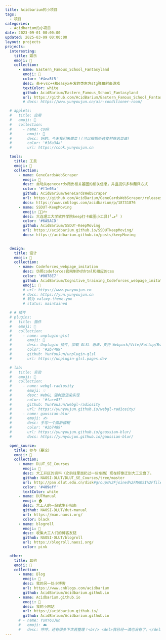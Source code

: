 ```yaml
---
title: Acidbarium的小项目
tags:
  - 项目
categories:
  - Acidbarium的小项目
date: 2023-09-01 00:00:00
updated: 2025-03-09 00:00:00
layout: projects
projects:
  interesting:
    title: 娱乐
    emoji: 🥰
    collection:
      - name: Eastern_Famous_School_Fantasyland
        emoji: 🚀
        color: '#4ea5f5'
        desc: 基于vsc++和easyx开发的类东方stg弹幕射击游戏
        textColor: white
        github: AcidBarium/Eastern_Famous_School_Fantasyland
        url: https://github.com/AcidBarium/Eastern_Famous_School_Fantasyland/releases
        # docs: https://www.yunyoujun.cn/air-conditioner-room/

  # applets:
  #   title: 应用
  #   emoji: 📱
  #   collection:
  #     - name: cook
  #       emoji: 🥘
  #       desc: 好的，今天我们来做菜！(可以根据所选食材筛选菜谱)
  #       color: '#16a34a'
  #       url: https://cook.yunyoujun.cn

  tools:
    title: 工具
    emoji: 🔧
    collection:
      - name: GeneCardsWebScraper
        emoji: 🧬
        desc: 自动从genecards爬出相关基因的相关信息，并且提供多种翻译方式
        color: '#f1e05a'
        github: AcidBarium/GeneCardsWebScraper
        url: https://github.com/AcidBarium/GeneCardsWebScraper/releases
        docs: https://www.cnblogs.com/acidbarium/p/18731876
      - name: SSDUT-KeepMoving
        emoji: 🏃🏻‍♂️‍➡️
        desc: 大连理工大学软件学院keep打卡截图小工具(╹ڡ╹ )
        color: '#6A5ACD'
        github: AcidBarium/SSDUT-KeepMoving
        url: https://acidbarium.github.io/SSDUTkeepMoving/
        docs: https://acidbarium.github.io/posts/keepMoving
      

  design:
    title: 设计
    emoji: 🎨
    collection:
      - name: Codeforces_webpage_imitation
        desc: 仿照codeforces官网制作的html和相应的css
        color: '#0078E7'
        github: AcidBarium/Cognitive_training_Codeforces_webpage_imitation
        emoji: 🎈
        # url: https://www.yunyoujun.cn
        # docs: https://yun.yunyoujun.cn
        # 转为 valaxy-theme-yun
        # status: maintained

  # # 插件
  # plugins:
  #   title: 插件
  #   emoji: 🔌
  #   collection:
  #     - name: unplugin-glsl
  #       emoji: 🎨
  #       desc: Unplugin 插件，加载 GLSL 语法，支持 Webpack/Vite/Rollup/Rspack
  #       color: '#2b7489'
  #       github: YunYouJun/unplugin-glsl
  #       url: https://unplugin-glsl.pages.dev

  # lab:
  #   title: 实验
  #   emoji: 🧪
  #   collection:
  #     - name: webgl-radiosity
  #       emoji: 💡
  #       desc: WebGL 辐射度渲染实现
  #       color: '#face87'
  #       github: YunYouJun/webgl-radiosity
  #       url: https://yunyoujun.github.io/webgl-radiosity/
  #     - name: gaussian-blur
  #       emoji: ✍️
  #       desc: 手写一个高斯模糊
  #       color: '#2b7489'
  #       url: https://yunyoujun.github.io/gaussian-blur/
  #       docs: https://yunyoujun.github.io/gaussian-blur/

  open_source:
    title: 参与（暴论）
    emoji: 👥
    collection:
      - name: DLUT_SE_Courses
        emoji: 📖
        desc: 大工开区的资料（之前往里面扔过一些东西）现在好像迁到大工云盘了。
        github: NAOSI-DLUT/DLUT_SE_Courses/tree/master
        url: http://pan.dlut.edu.cn/disk#groups%2Fjoined%2FNAOSI%2Ffiles
        color: '#409eff'
        textColor: white
      - name: DUTManual
        emoji: 🏠
        desc: 大工人的一站式生存指南
        github: NAOSI-DLUT/dut-manual
        url: https://man.naosi.org/
        color: black
      - name: blogroll
        emoji: 🤝
        desc: 收集大工人们的博客友链
        github: NAOSI-DLUT/blogroll
        url: https://blogroll.naosi.org/
        color: pink

  other:
    title: 其他
    emoji: 📁
    collection:
      - name: Blog
        emoji: 🔗
        desc: 我的另一处小博客
        url: https://www.cnblogs.com/acidbarium
        github: AcidBarium/Acidbarium.github.io 
      - name: Acidbarium.github.io
        emoji: 🔖
        desc: 我的小网站
        url: https://acidbarium.github.io/
        github: AcidBarium/Acidbarium.github.io 
      # - name: YunYouJun
      #   emoji: ☁️
      #   desc: 哼哼，还有很多下次再整理！<br/> <del>我已经一滴也没有了。</del>
---
```


<!-- more -->

<!-- #### AIS.js

Tags: `Vue` / `npm` / `Element` / `JavaScript`

> 船舶自动识别系统 (Automatic Identification System) 使用 js 构建 web 端。

实现了 AIS 船舶报文（包括船位报告与安全相关确认信息）的串口读取与解析。

解析包打包为 npm 包 [ais-json](https://www.npmjs.com/package/ais-json)

- Web: <https://ais.js.org>
- GitHub: [ais.js](https://github.com/YunYouJun/ais.js)
- GitHub: [ais-json](https://github.com/YunYouJun/ais-json)

#### Element-Theme-Ink

Tags: `Element` / `Scss` / `Theme`

> Dead simple css theme about element.

基于 [Element](https://github.com/ElemeFE/element) 所写的极简主题样式。

- Web: <https://ink.yunyoujun.cn/>
- GitHub: [element-theme-ink](https://github.com/YunYouJun/element-theme-ink)
- GitHub: [element-theme-ink-preview](https://github.com/YunYouJun/element-theme-ink-preview)
- npm: [element-theme-ink](https://www.npmjs.com/package/element-theme-ink)
- unpkg: [element-theme-ink](https://unpkg.com/element-theme-ink)

#### Paper Star

> 跨平台飞行射击游戏

- GitHub: <https://github.com/PaperStar>

待补充...

### Just for fun

#### give-me-money

Tags: `Vue` / `Parcel` / `LeanCloud`

我很可爱，请给我钱。

- Web: [预览地址](https://yunyoujun.github.io/give-me-money/)
- GitHub: [give-me-money](https://github.com/YunYouJun/give-me-money)

#### 仿 2048 小游戏

待补充... -->
